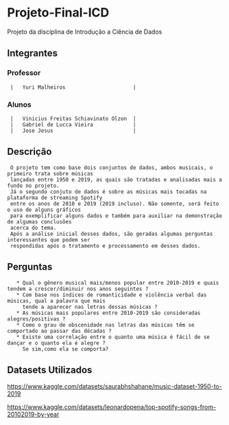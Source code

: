 # Projeto-Final-ICD
Projeto da disciplina de Introdução a Ciência de Dados
## Integrantes
### Professor
     |   Yuri Malheiros                      |
### Alunos
     |   Vinicius Freitas Schiavinato Olzon  |
     |   Gabriel de Lucca Vieira             |
     |   Jose Jesus                          |

## Descrição
     O projeto tem como base dois conjuntos de dados, ambos musicais, o primeiro trata sobre músicas
     lançadas entre 1950 e 2019, as quais são tratadas e analisadas mais a fundo no projeto.
     Já o segundo conjuto de dados é sobre as músicas mais tocadas na plataforma de streaming Spotify
     entre os anos de 2010 e 2019 (2019 incluso). Não somente, será feito o uso de alguns gráficos
     para exemplificar alguns dados e também para auxiliar na demonstração de algumas conclusões
     acerca do tema.
     Após a análise inicial desses dados, são geradas algumas perguntas interessantes que podem ser
     respondidas após o tratamento e processamento em desses dados.
     
## Perguntas
       * Qual o gênero musical mais/menos popular entre 2010-2019 e quais tendem a crescer/diminuir nos anos seguintes ?
       * Com base nos índices de romanticidade e violência verbal das músicas, qual a palavra que mais
         tende a aparecer nas letras dessas músicas ?
       * As músicas mais populares entre 2010-2019 são consideradas alegres/positivas ?
       * Como o grau de obscenidade nas letras das músicas têm se comportado ao passar das décadas ?
       * Existe uma correlação entre o quanto uma música é fácil de se dançar e o quanto ela é alegre ?
         Se sim,como ela se comporta?
       
## Datasets Utilizados
https://www.kaggle.com/datasets/saurabhshahane/music-dataset-1950-to-2019

https://www.kaggle.com/datasets/leonardopena/top-spotify-songs-from-20102019-by-year
